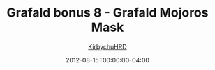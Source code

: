 ---
title: "Grafald bonus 8 - Grafald Mojoros Mask"
type: "image"
date: 2012-08-15T00:00:00-04:00
draft: false
categories:
- comics
- collaborations
tags:
- grafald
image_path: "../img/2012/bonus_8.png"
alt_text: ""
author: "[KirbychuHRD](https://cohost.org/KirbychuHRD)"
---